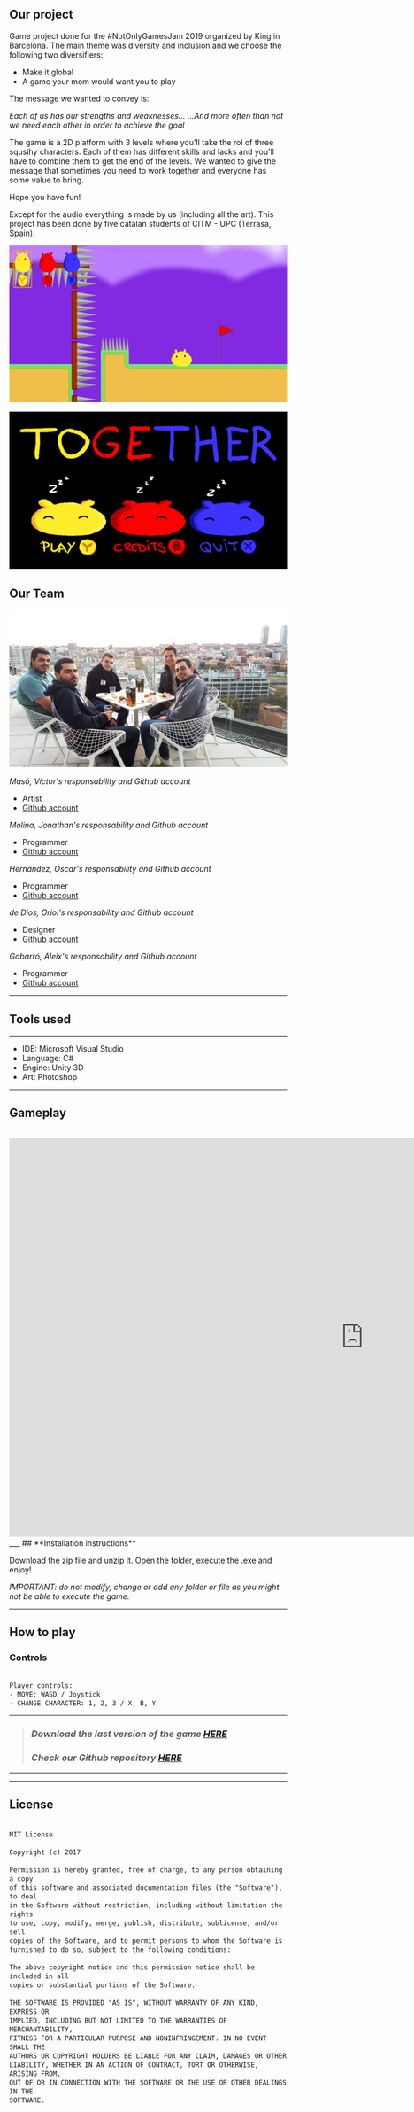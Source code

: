 
## **Our project** 

Game project done for the #NotOnlyGamesJam 2019 organized by King in Barcelona. The main theme was diversity and inclusion and we choose the following two diversifiers: 

* Make it global 
* A game your mom would want you to play

The message we wanted to convey is:

_Each of us has our strengths and weaknesses…
...And more often than not we need each other in order to achieve the goal_

The game is a 2D platform with 3 levels where you'll take the rol of three squsihy characters. Each of them has different skills and lacks and you'll have to combine them to get the end of the levels. We wanted to give the message that sometimes you need to work together and everyone has some value to bring.

Hope you have fun!

Except for the audio everything is made by us (including all the art). This project has been done by five catalan students of CITM - UPC (Terrasa, Spain).

![](01_game.jfif)

![](02_together.png)


## **Our Team**

![](team_img.jpeg)

_Masó, Víctor's responsability and Github account_

* Artist
* [Github account](https://github.com/nintervik)

_Molina, Jonathan's responsability and Github account_

* Programmer
* [Github account](https://github.com/Jony635)

_Hernández, Óscar's responsability and Github account_

* Programmer
* [Github account](https://github.com/OscarHernandezG)

_de Dios, Oriol's responsability and Github account_

* Designer
* [Github account](https://github.com/orioldedios)

_Gabarró, Aleix's responsability and Github account_

* Programmer
* [Github account](https://github.com/aleixgab)

___
## **Tools used**
___

* IDE: Microsoft Visual Studio 
* Language: C#
* Engine: Unity 3D
* Art: Photoshop


___
## **Gameplay**
___

<iframe width="1280" height="720" src="https://www.youtube.com/embed/k2qJ7djYOrQ" frameborder="0" allow="accelerometer; autoplay; encrypted-media; gyroscope; picture-in-picture" allowfullscreen></iframe>
___
## **Installation instructions**

Download the zip file and unzip it. Open the folder, execute the .exe and enjoy!

_IMPORTANT: do not modify, change or add any folder or file as you might not be able to execute the game._
___

## **How to play**


### Controls
~~~~~~~~~~~~~~~

Player controls:
- MOVE: WASD / Joystick
- CHANGE CHARACTER: 1, 2, 3 / X, B, Y

~~~~~~~~~~~~~~~

___

> ### *Download the last version of the game [HERE](https://github.com/Soft-Lunch/Together/releases/tag/1.0)*
> ### *Check our Github repository [HERE](https://github.com/Soft-Lunch/Together)*

***
***

## **License**

~~~~~~~~~~~~~~~

MIT License

Copyright (c) 2017 

Permission is hereby granted, free of charge, to any person obtaining a copy
of this software and associated documentation files (the "Software"), to deal
in the Software without restriction, including without limitation the rights
to use, copy, modify, merge, publish, distribute, sublicense, and/or sell
copies of the Software, and to permit persons to whom the Software is
furnished to do so, subject to the following conditions:

The above copyright notice and this permission notice shall be included in all
copies or substantial portions of the Software.

THE SOFTWARE IS PROVIDED "AS IS", WITHOUT WARRANTY OF ANY KIND, EXPRESS OR
IMPLIED, INCLUDING BUT NOT LIMITED TO THE WARRANTIES OF MERCHANTABILITY,
FITNESS FOR A PARTICULAR PURPOSE AND NONINFRINGEMENT. IN NO EVENT SHALL THE
AUTHORS OR COPYRIGHT HOLDERS BE LIABLE FOR ANY CLAIM, DAMAGES OR OTHER
LIABILITY, WHETHER IN AN ACTION OF CONTRACT, TORT OR OTHERWISE, ARISING FROM,
OUT OF OR IN CONNECTION WITH THE SOFTWARE OR THE USE OR OTHER DEALINGS IN THE
SOFTWARE.

~~~~~~~~~~~~~~~
